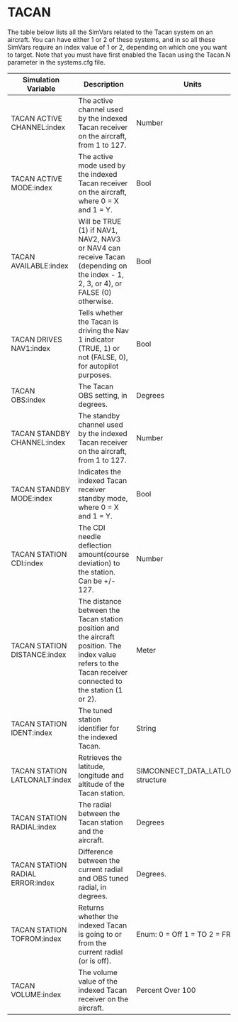 # TACAN

The table below lists all the SimVars related to the Tacan system on an aircraft. You can have either 1 or 2 of these systems, and in so all these SimVars require an index value of 1 or 2, depending on which one you want to target. Note that you must have first enabled the Tacan using the Tacan.N parameter in the systems.cfg file.

| Simulation Variable | Description | Units | Settable |
| --- | --- | --- | --- |
| TACAN ACTIVE CHANNEL:index | The active channel used by the indexed Tacan receiver on the aircraft, from 1 to 127. | Number |  |
| TACAN ACTIVE MODE:index | The active mode used by the indexed Tacan receiver on the aircraft, where 0 = X and 1 = Y. | Bool |  |
| TACAN AVAILABLE:index | Will be TRUE (1) if NAV1, NAV2, NAV3 or NAV4 can receive Tacan (depending on the index - 1, 2, 3, or 4), or FALSE (0) otherwise. | Bool |  |
| TACAN DRIVES NAV1:index | Tells whether the Tacan is driving the Nav 1 indicator (TRUE, 1) or not (FALSE, 0), for autopilot purposes. | Bool |  |
| TACAN OBS:index | The Tacan OBS setting, in degrees. | Degrees |  |
| TACAN STANDBY CHANNEL:index | The standby channel used by the indexed Tacan receiver on the aircraft, from 1 to 127. | Number |  |
| TACAN STANDBY MODE:index | Indicates the indexed Tacan receiver standby mode, where 0 = X and 1 = Y. | Bool |  |
| TACAN STATION CDI:index | The CDI needle deflection amount(course deviation) to the station. Can be +/- 127. | Number |  |
| TACAN STATION DISTANCE:index | The distance between the Tacan station position and the aircraft position. The index value refers to the Tacan receiver connected to the station (1 or 2). | Meter |  |
| TACAN STATION IDENT:index | The tuned station identifier for the indexed Tacan. | String |  |
| TACAN STATION LATLONALT:index | Retrieves the latitude, longitude and altitude of the Tacan station. | SIMCONNECT_DATA_LATLONALT structure |  |
| TACAN STATION RADIAL:index | The radial between the Tacan station and the aircraft. | Degrees |  |
| TACAN STATION RADIAL ERROR:index | Difference between the current radial and OBS tuned radial, in degrees. | Degrees. |  |
| TACAN STATION TOFROM:index | Returns whether the indexed Tacan is going to or from the current radial (or is off). | Enum: 0 = Off 1 = TO 2 = FROM |  |
| TACAN VOLUME:index | The volume value of the indexed Tacan receiver on the aircraft. | Percent Over 100 |  |
